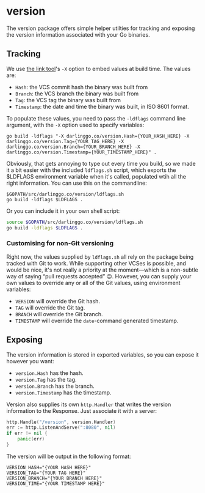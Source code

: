 # version

The version package offers simple helper utilties for tracking and exposing the version information associated with your Go binaries.

## Tracking

We use [the link tool](https://golang.org/cmd/link/)'s `-X` option to embed values at build time. The values are:

* `Hash`: the VCS commit hash the binary was built from
* `Branch`: the VCS branch the binary was built from
* `Tag`: the VCS tag the binary was built from
* `Timestamp`: the date and time the binary was built, in ISO 8601 format.

To populate these values, you need to pass the `-ldflags` command line argument, with the `-X` option used to specify variables:

```
go build -ldflags "-X darlinggo.co/version.Hash={YOUR_HASH_HERE} -X darlinggo.co/version.Tag={YOUR_TAG_HERE} -X darlinggo.co/version.Branch={YOUR_BRANCH_HERE} -X darlinggo.co/version.Timestamp={YOUR_TIMESTAMP_HERE}" .
```

Obviously, that gets annoying to type out every time you build, so we made it a bit easier with the included `ldflags.sh` script, which exports the $LDFLAGS environment variable when it's called, populated wtih all the right information. You can use this on the commandline:

```
$GOPATH/src/darlinggo.co/version/ldflags.sh
go build -ldflags $LDFLAGS .
```

Or you can include it in your own shell script:

```sh
source $GOPATH/src/darlinggo.co/version/ldflags.sh
go build -ldflags $LDFLAGS .
```

### Customising for non-Git versioning

Right now, the values supplied by `ldflags.sh` all rely on the package being tracked with Git to work. While supporting other VCSes is possible, and would be nice, it's not really a priority at the moment—which is a non-subtle way of saying “pull requests accepted” 😉. However, you can supply your own values to override any or all of the Git values, using environment variables:

* `VERSION` will override the Git hash.
* `TAG` will override the Git tag.
* `BRANCH` will override the Git branch.
* `TIMESTAMP` will override the `date`-command generated timestamp.

## Exposing

The version information is stored in exported variables, so you can expose it however you want:

* `version.Hash` has the hash.
* `version.Tag` has the tag.
* `version.Branch` has the branch.
* `version.Timestamp` has the timestamp.

Version also supplies its own `http.Handler` that writes the version information to the Response. Just associate it with a server:

```go
http.Handle("/version", version.Handler)
err := http.ListenAndServe(":8080", nil)
if err != nil {
	panic(err)
}
```

The version will be output in the following format:

```
VERSION_HASH="{YOUR HASH HERE}"
VERSION_TAG="{YOUR TAG HERE}"
VERSION_BRANCH="{YOUR BRANCH HERE}"
VERSION_TIME="{YOUR TIMESTAMP HERE}"
```
